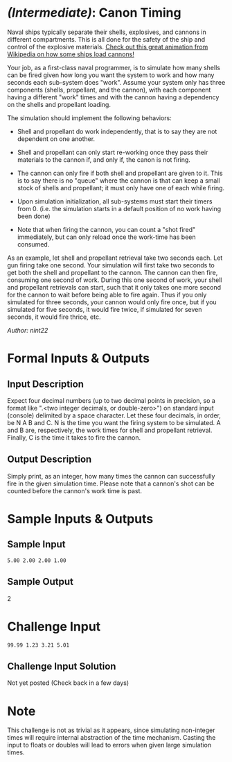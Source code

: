 
# [](#IntermediateIcon) *(Intermediate)*: Canon Timing
Naval ships typically separate their shells, explosives, and cannons in different compartments. This is all done for the safety of the ship and control of the explosive materials. [Check out this great animation from Wikipedia on how some ships load cannons!](http://en.wikipedia.org/wiki/File:Animated_gun_turret.gif)

Your job, as a first-class naval programmer, is to simulate how many shells can be fired given how long you want the system to work and how many seconds each sub-system does "work". Assume your system only has three components (shells, propellant, and the cannon), with each component having a different "work" times and with the cannon having a dependency on the shells and propellant loading.

The simulation should implement the following behaviors:

* Shell and propellant do work independently, that is to say they are not dependent on one another.

* Shell and propellant can only start re-working once they pass their materials to the cannon if, and only if, the canon is not firing.

* The cannon can only fire if both shell and propellant are given to it. This is to say there is no "queue" where the cannon is that can keep a small stock of shells and propellant; it must only have one of each while firing.

* Upon simulation initialization, all sub-systems must start their timers from 0. (i.e. the simulation starts in a default position of no work having been done)

* Note that when firing the cannon, you can count a "shot fired" immediately, but can only reload once the work-time has been consumed.

As an example, let shell and propellant retrieval take two seconds each. Let gun firing take one second. Your simulation will first take two seconds to get both the shell and propellant to the cannon. The cannon can then fire, consuming one second of work. During this one second of work, your shell and propellant retrievals can start, such that it only takes one more second for the cannon to wait before being able to fire again. Thus if you only simulated for
three seconds, your cannon would only fire once, but if you simulated for five seconds, it would fire twice, if simulated for seven seconds, it would fire thrice, etc.

*Author: nint22*
# Formal Inputs & Outputs
## Input Description
Expect four decimal numbers (up to two decimal points in precision, so a format like "<some integers or zero>.<two integer decimals, or double-zero>") on standard input (console) delimited by a space character. Let these four decimals, in order, be N A B and C. N is the time you want the firing system to be simulated. A and B are, respectively, the work times for shell and propellant retrieval. Finally, C is the time it takes to fire the cannon.
## Output Description
Simply print, as an integer, how many times the cannon can successfully fire in the given simulation time. Please note that a cannon's shot can be counted before the cannon's work time is past.
# Sample Inputs & Outputs
## Sample Input
    5.00 2.00 2.00 1.00
## Sample Output
2
# Challenge Input
    99.99 1.23 3.21 5.01
## Challenge Input Solution
Not yet posted (Check back in a few days)
# Note
This challenge is not as trivial as it appears, since simulating non-integer times will require internal abstraction of the time mechanism. Casting the input to floats or doubles will lead to errors when given large simulation times.

				